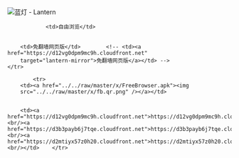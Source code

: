 

<img src="../../raw/master/x/8e0a2b81.c82003be.LanternYellow2.png" alt="蓝灯 - Lantern"/>
<table>
    <tr>
                
                <td>自由浏览</td>
        
        
        <td>免翻墙网页版</td>        <!-- <td><a href="https://d12vg0dpm9mc9h.cloudfront.net"
        target="lantern-mirror">免翻墙网页版</a></td> -->
    </tr>
    
            <tr>
        <td><a href="../../raw/master/x/FreeBrowser.apk"><img
        src="../../raw/master/x/fb.qr.png" /></a></td>

        
        <td><a href="https://d12vg0dpm9mc9h.cloudfront.net">https://d12vg0dpm9mc9h.cloudfront.net</a><br/><a href="https://d3b3payb6j7tqe.cloudfront.net">https://d3b3payb6j7tqe.cloudfront.net</a><br/><a href="https://d2mtiyx57z0h20.cloudfront.net">https://d2mtiyx57z0h20.cloudfront.net</a><br/></td>    </tr>
</table>
